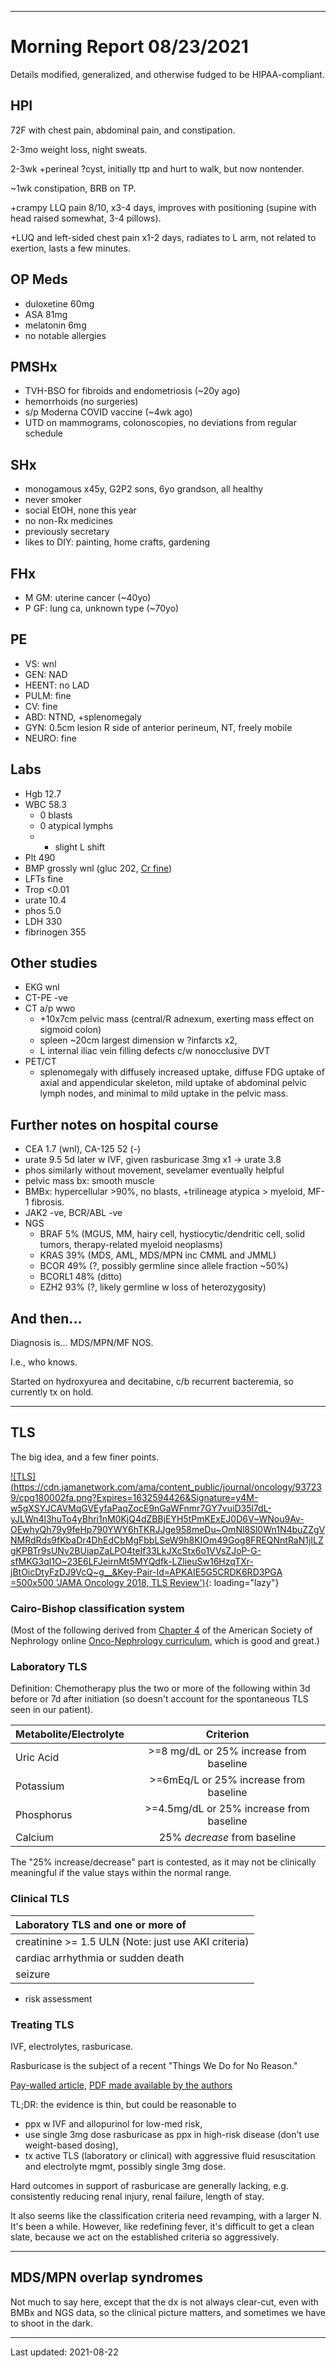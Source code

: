 

---


# Morning Report 08/23/2021

Details modified, generalized, and otherwise fudged to be HIPAA-compliant.

## HPI

72F with chest pain, abdominal pain, and constipation.

2-3mo weight loss, night sweats.

2-3wk +perineal ?cyst, initially ttp and hurt to walk, but now nontender.

~1wk constipation, BRB on TP.

+crampy LLQ pain 8/10, x3-4 days, improves with positioning (supine with head raised somewhat, 3-4 pillows).

+LUQ and left-sided chest pain x1-2 days, radiates to L arm, not related to exertion, lasts a few minutes.

## OP Meds
- duloxetine 60mg
- ASA 81mg
- melatonin 6mg
- no notable allergies

## PMSHx
- TVH-BSO for fibroids and endometriosis (~20y ago) 
- hemorrhoids (no surgeries)
- s/p Moderna COVID vaccine (~4wk ago)
- UTD on mammograms, colonoscopies, no deviations from regular schedule

## SHx
- monogamous x45y, G2P2 sons, 6yo grandson, all healthy
- never smoker
- social EtOH, none this year
- no non-Rx medicines
- previously secretary
- likes to DIY: painting, home crafts, gardening

## FHx
- M GM: uterine cancer (~40yo)
- P GF: lung ca, unknown type (~70yo)

## PE
- VS: wnl
- GEN: NAD
- HEENT: no LAD
- PULM: fine
- CV: fine
- ABD: NTND, +splenomegaly
- GYN: 0.5cm lesion R side of anterior perineum, NT, freely mobile
- NEURO: fine

## Labs
- Hgb 12.7
- WBC 58.3
  - 0 blasts
  - 0 atypical lymphs
  - + slight L shift
- Plt 490
- BMP grossly wnl (gluc 202, [Cr fine](https://www.ashclinicalnews.org/viewpoints/editors-corner/illegitimi-epic-non-carborundum-dont-let-epic-bastards-grind/))
- LFTs fine
- Trop <0.01
- urate 10.4
- phos 5.0
- LDH 330
- fibrinogen 355

## Other studies
- EKG wnl
- CT-PE -ve
- CT a/p wwo 
  - +10x7cm pelvic mass (central/R adnexum, exerting mass effect on sigmoid colon)
  - spleen ~20cm largest dimension w ?infarcts x2, 
  - L internal iliac vein filling defects c/w nonocclusive DVT
- PET/CT
  - splenomegaly with diffusely increased uptake, diffuse FDG uptake of axial and appendicular skeleton, mild uptake of abdominal pelvic lymph nodes, and minimal to mild uptake in the pelvic mass.

## Further notes on hospital course
- CEA 1.7 (wnl), CA-125 52 (-)
- urate 9.5 5d later w IVF, given rasburicase 3mg x1 -> urate 3.8
- phos similarly without movement, sevelamer eventually helpful
- pelvic mass bx: smooth muscle
- BMBx: hypercellular >90%, no blasts, +trilineage atypica > myeloid, MF-1 fibrosis. 
- JAK2 -ve, BCR/ABL -ve
- NGS
  - BRAF 5% (MGUS, MM, hairy cell, hystiocytic/dendritic cell, solid tumors, therapy-related myeloid neoplasms)
  - KRAS 39% (MDS, AML, MDS/MPN inc CMML and JMML)
  - BCOR 49% (?, possibly germline since allele fraction ~50%)
  - BCORL1 48% (ditto)
  - EZH2 93% (?, likely germline w loss of heterozygosity)

## And then...

Diagnosis is... MDS/MPN/MF NOS. 

I.e., who knows.

Started on hydroxyurea and decitabine, c/b recurrent bacteremia, so currently tx on hold.

---

## TLS

The big idea, and a few finer points.

[![TLS](https://cdn.jamanetwork.com/ama/content_public/journal/oncology/937239/cpg180002fa.png?Expires=1632594426&Signature=y4M-w5gXSYJCAVMqGVEyfaPaqZocE9nGaWFnmr7GY7vuiD35l7dL-yJLWn4l3huTo4yBhri1nM0KjQ4dZBBjEYH5tPmKExEJ0D6V~WNou9Av-OEwhyQh79y9feHp790YWY6hTKRJJge958meDu~OmNl8Sl0Wn1N4buZZgVNMRdRds9fKbaDr4DhEdCbMgFbbLSeW9h8KIOm49Gog8FREQNntRaN1jILZgKPBTr9sUNv2BUiapZaLPO4teIf33LkJXcStx6o1VVsZJoP-G-sfMKG3ql1O~23E6LFJeirnMt5MYQdfk-LZlieuSw16HzqTXr-jBtOicDtyFzDJ9VcQ~g__&Key-Pair-Id=APKAIE5G5CRDK6RD3PGA =500x500 'JAMA Oncology 2018, TLS Review')](https://jamanetwork.com/journals/jamaoncology/fullarticle/2680750){: loading="lazy"}

### Cairo-Bishop classification system

(Most of the following derived from 
[Chapter 4](https://www.asn-online.org/education/distancelearning/curricula/onco/Chapter4.pdf)
of the American Society of Nephrology online 
[Onco-Nephrology curriculum](https://www.asn-online.org/education/distancelearning/curricula/onco/),
which is good and great.)

### Laboratory TLS

Definition: 
Chemotherapy plus the two or more of the following 
within 3d before or 7d after initiation
(so doesn't account for the spontaneous TLS seen in our patient).

| Metabolite/Electrolyte   | Criterion                                  |
| :----------------------- | :----------------------------------------: |
| Uric Acid                | >=8 mg/dL or 25% increase from baseline    |
| Potassium                | >=6mEq/L or 25% increase from baseline     |
| Phosphorus               | >=4.5mg/dL or 25% increase from baseline   |
| Calcium                  | 25% *decrease* from baseline               |


The "25% increase/decrease" part is contested, 
as it may not be clinically meaningful 
if the value stays within the normal range.

### Clinical TLS

| Laboratory TLS and one or more of                          |
| :--------------------------------                          |
| creatinine >= 1.5 ULN (Note: just use AKI criteria)        |
| cardiac arrhythmia or sudden death                         |
| seizure                                                    |

- risk assessment

### Treating TLS

IVF, electrolytes, rasburicase.

Rasburicase is the subject of a recent "Things We Do for No Reason."

[Pay-walled article](https://www.journalofhospitalmedicine.com/jhospmed/article/241443/hospital-medicine/things-we-do-no-reasontm-rasburicase-adult-patients-tumor),
[PDF made available by the authors](https://cdn.mdedge.com/files/s3fs-public/JHM01607424.PDF)

TL;DR: 
the evidence is thin, but could be reasonable to 
- ppx w IVF and allopurinol for low-med risk, 
- use single 3mg dose rasburicase as ppx in high-risk disease (don't use weight-based dosing), 
- tx active TLS (laboratory or clinical) with aggressive fluid resuscitation and electrolyte mgmt, 
possibly single 3mg dose.

Hard outcomes in support of rasburicase are generally lacking, e.g. consistently reducing renal injury, renal failure, length of stay. 

It also seems like the classification criteria need revamping, 
with a larger N.
It's been a while.
However, like redefining fever, 
it's difficult to get a clean slate, 
because we act on the established criteria so aggressively.

---

## MDS/MPN overlap syndromes

Not much to say here, 
except that the dx is not always clear-cut,
even with BMBx and NGS data,
so the clinical picture matters,
and sometimes we have to shoot in the dark. 


---

Last updated: 2021-08-22
